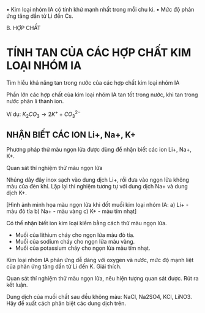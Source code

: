 • Kim loại nhóm IA có tính khử mạnh nhất trong mỗi chu kì.
• Mức độ phản ứng tăng dần từ Li đến Cs.

B. HỢP CHẤT

# TÍNH TAN CỦA CÁC HỢP CHẤT KIM LOẠI NHÓM IA

Tìm hiểu khả năng tan trong nước của các hợp chất kim loại nhóm IA

Phần lớn các hợp chất của kim loại nhóm IA tan tốt trong nước, khi tan trong nước phân li thành ion.

Ví dụ: $K_2CO_3 \rightarrow 2K^+ + CO_3^{2-}$

## NHẬN BIẾT CÁC ION Li+, Na+, K+

Phương pháp thử màu ngọn lửa được dùng để nhận biết các ion Li+, Na+, K+.

Quan sát thí nghiệm thử màu ngọn lửa

Nhúng dây đây inox sạch vào dung dịch Li+, rồi đưa vào ngọn lửa không màu của đèn khí. Lặp lại thí nghiệm tương tự với dung dịch Na+ và dung dịch K+.

[Hình ảnh minh họa màu ngọn lửa khi đốt muối kim loại nhóm IA:
a) Li+ - màu đỏ tía
b) Na+ - màu vàng
c) K+ - màu tím nhạt]

Có thể nhận biết ion kim loại kiềm bằng cách thử màu ngọn lửa.
- Muối của lithium cháy cho ngọn lửa màu đỏ tía.
- Muối của sodium cháy cho ngọn lửa màu vàng.
- Muối của potassium cháy cho ngọn lửa màu tím nhạt.

Kim loại nhóm IA phản ứng dễ dàng với oxygen và nước, mức độ mạnh liệt của phản ứng tăng dần từ Li đến K. Giải thích.

Quan sát thí nghiệm thử màu ngọn lửa, nêu hiện tượng quan sát được. Rút ra kết luận.

Dung dịch của muối chất sau đều không màu: NaCl, Na2SO4, KCl, LiNO3. Hãy đề xuất cách phân biệt các dung dịch trên.